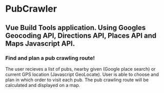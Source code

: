 # PubCrawler
## Vue Build Tools application. Using Googles Geocoding API, Directions API, Places API and Maps Javascript API. 
### Find and plan a pub crawling route! 
The user recieves a list of pubs, nearby given (Google place search) or current GPS location (Javascript GeoLocate). User is able to choose and plan in which order to visit each pub. The pub crawling route will be calculated and displayed on a map.




